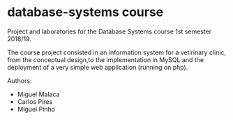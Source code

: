 database-systems course
=======================

Project and laboratories for the Database Systems course 1st semester 2018/19.

The course project consisted in an information system for a vetirinary clinic, from the conceptual design,to the implementation in MySQL and the deployment of a very simple web application (running on php).

Authors:
- Miguel Malaca
- Carlos Pires
- Miguel Pinho
